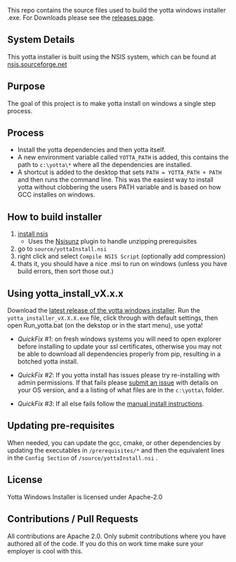 This repo contains the source files used to build the yotta windows installer .exe. For Downloads please see the [releases page](https://github.com/ARMmbed/yotta_windows_installer/releases/latest).

## System Details
This yotta installer is built using the NSIS system, which can be found at [nsis.sourceforge.net](http://nsis.sourceforge.net/Download)

## Purpose
The goal of this project is to make yotta install on windows a single step process.

## Process
* Install the yotta dependencies and then yotta itself. 
* A new environment variable called `YOTTA_PATH` is added, this contains the path to `c:\yotta\*` where all the dependencies are installed.
* A shortcut is added to the desktop that sets `PATH = YOTTA_PATH + PATH` and then runs the command line. This was the easiest  way to install yotta without clobbering the users PATH variable and is based on how GCC installes on windows.

## How to build installer
1) [install nsis](http://nsis.sourceforge.net/Download) <br>
    * Uses the [Nsisunz](http://nsis.sourceforge.net/Nsisunz_plug-in) plugin to handle unzipping prerequisites <br>
2) go to `source/yottaInstall.nsi` <br>
3) right click and select `Compile NSIS Script` (optionally add compression) <br>
4) thats it, you should have a nice .msi to run on windows (unless you have build errors, then sort those out.)

## Using yotta_install_vX.x.x
Download the [latest release of the yotta windows installer](https://github.com/ARMmbed/yotta_windows_installer/releases/latest). Run the `yotta_installer_vX.X.X.exe` file, click through with default settings, then open Run_yotta.bat (on the dekstop or in the start menu), use yotta!

- *QuickFix #1*: on fresh windows systems you will need to open explorer before installing to update your ssl certificates, otherwise you may not be able to download all dependencies properly from pip, resulting in a botched yotta install.

- *QuickFix #2*: If you yotta install has issues please try re-installing with admin permissions. If that fails please [submit an issue](https://github.com/armmbed/yotta_windows_installer/issues) with details on your OS version, and a a listing of what files are in the `c:\yotta\` folder. 

- *QuickFix #3*: If all else fails follow the [manual install instructions](http://yottadocs.mbed.com/#installing-on-windows).

## Updating pre-requisites
When needed, you can update the gcc, cmake, or other dependencies by updating the executables in `/prerequisites/*` and then the equivalent lines in the `Config Section` of `/source/yottaInstall.nsi` . 

## License
Yotta Windows Installer is licensed under Apache-2.0

## Contributions / Pull Requests
All contributions are Apache 2.0. Only submit contributions where you have authored all of the code. If you do this on work time make sure your employer is cool with this.

